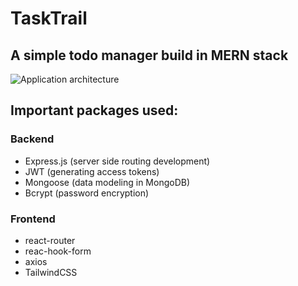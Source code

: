 # TaskTrail 
## A simple todo manager build in MERN stack

![Application architecture](https://github.com/Sach-123/tasktrail/assets/93433440/7d6d0819-39c4-44db-a35a-74efebb376d4)

## Important packages used:
### Backend
- Express.js (server side routing development)
- JWT (generating access tokens)
- Mongoose (data modeling in MongoDB)
- Bcrypt (password encryption)

### Frontend
- react-router
- reac-hook-form
- axios
- TailwindCSS
